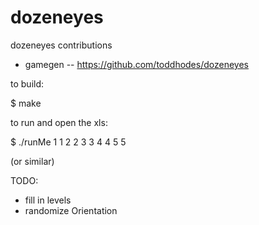 dozeneyes
=========

dozeneyes contributions


* gamegen -- https://github.com/toddhodes/dozeneyes


to build:

 $ make 


to run and open the xls:

 $ ./runMe 1 1 2 2 3 3 4 4 5 5

 (or similar)


TODO:
- fill in levels
- randomize Orientation

